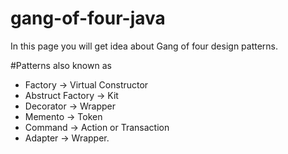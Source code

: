 # gang-of-four-java

In this page you will get idea about Gang of four design patterns.

#Patterns also known as
- Factory -> Virtual Constructor
- Abstruct Factory -> Kit
- Decorator -> Wrapper
- Memento -> Token
- Command -> Action or Transaction
- Adapter -> Wrapper.
